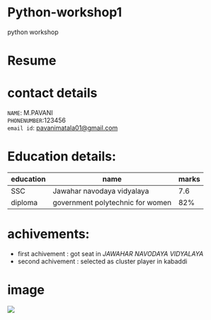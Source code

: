 # Python-workshop1
python workshop

# Resume
# contact details
 ```NAME```: M.PAVANI <br>
 ```PHONENUMBER```:123456 <br>
 ```email id```: pavanimatala01@gmail.com
 # Education details:
  education | name | marks
  -|-|-|
  SSC | Jawahar navodaya vidyalaya | 7.6
  diploma | government polytechnic for women | 82%
  
 # achivements:
     
   * first achivement : got seat in *JAWAHAR NAVODAYA VIDYALAYA* <br>
   * second achivement : selected as cluster player in kabaddi
   
# image
 
 ![](nature.jpg)
  
  
